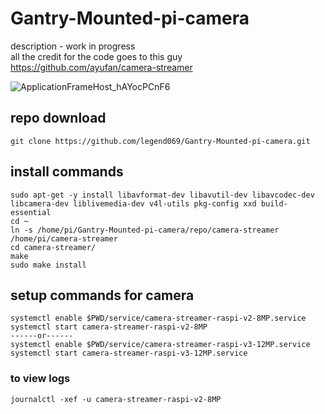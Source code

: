 # Gantry-Mounted-pi-camera
description - work in progress  
all the credit for the code goes to this guy https://github.com/ayufan/camera-streamer

![ApplicationFrameHost_hAYocPCnF6](https://github.com/legend069/Gantry-Mounted-pi-camera/assets/40685552/c8b8f9ff-bf4a-4b5e-b091-0c0ae0ff47a6)



## repo download
```
git clone https://github.com/legend069/Gantry-Mounted-pi-camera.git
```
## install commands
```
sudo apt-get -y install libavformat-dev libavutil-dev libavcodec-dev libcamera-dev liblivemedia-dev v4l-utils pkg-config xxd build-essential
cd ~
ln -s /home/pi/Gantry-Mounted-pi-camera/repo/camera-streamer /home/pi/camera-streamer
cd camera-streamer/
make
sudo make install
```
## setup commands for camera
```
systemctl enable $PWD/service/camera-streamer-raspi-v2-8MP.service 
systemctl start camera-streamer-raspi-v2-8MP 
------or------ 
systemctl enable $PWD/service/camera-streamer-raspi-v3-12MP.service 
systemctl start camera-streamer-raspi-v3-12MP.service 
```
### to view logs
``journalctl -xef -u camera-streamer-raspi-v2-8MP ``

